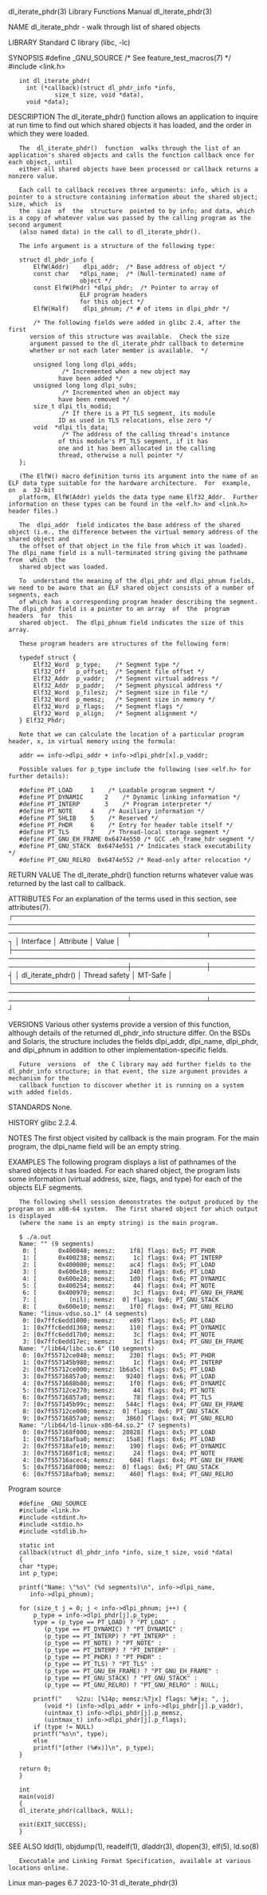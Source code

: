 dl_iterate_phdr(3)						   Library Functions Manual						    dl_iterate_phdr(3)

NAME
       dl_iterate_phdr - walk through list of shared objects

LIBRARY
       Standard C library (libc, -lc)

SYNOPSIS
       #define _GNU_SOURCE	   /* See feature_test_macros(7) */
       #include <link.h>

       int dl_iterate_phdr(
		 int (*callback)(struct dl_phdr_info *info,
				 size_t size, void *data),
		 void *data);

DESCRIPTION
       The dl_iterate_phdr() function allows an application to inquire at run time to find out which shared objects it has loaded, and the order in which they
       were loaded.

       The  dl_iterate_phdr()  function	 walks through the list of an application's shared objects and calls the function callback once for each object, until
       either all shared objects have been processed or callback returns a nonzero value.

       Each call to callback receives three arguments: info, which is a pointer to a structure containing information about the shared object; size, which  is
       the  size  of  the  structure  pointed to by info; and data, which is a copy of whatever value was passed by the calling program as the second argument
       (also named data) in the call to dl_iterate_phdr().

       The info argument is a structure of the following type:

	   struct dl_phdr_info {
	       ElfW(Addr)	 dlpi_addr;  /* Base address of object */
	       const char	*dlpi_name;  /* (Null-terminated) name of
						object */
	       const ElfW(Phdr) *dlpi_phdr;  /* Pointer to array of
						ELF program headers
						for this object */
	       ElfW(Half)	 dlpi_phnum; /* # of items in dlpi_phdr */

	       /* The following fields were added in glibc 2.4, after the first
		  version of this structure was available.  Check the size
		  argument passed to the dl_iterate_phdr callback to determine
		  whether or not each later member is available.  */

	       unsigned long long dlpi_adds;
			       /* Incremented when a new object may
				  have been added */
	       unsigned long long dlpi_subs;
			       /* Incremented when an object may
				  have been removed */
	       size_t dlpi_tls_modid;
			       /* If there is a PT_TLS segment, its module
				  ID as used in TLS relocations, else zero */
	       void  *dlpi_tls_data;
			       /* The address of the calling thread's instance
				  of this module's PT_TLS segment, if it has
				  one and it has been allocated in the calling
				  thread, otherwise a null pointer */
	   };

       (The ElfW() macro definition turns its argument into the name of an ELF data type suitable for the hardware architecture.  For  example,	 on  a	32-bit
       platform, ElfW(Addr) yields the data type name Elf32_Addr.  Further information on these types can be found in the <elf.h> and <link.h> header files.)

       The  dlpi_addr  field indicates the base address of the shared object (i.e., the difference between the virtual memory address of the shared object and
       the offset of that object in the file from which it was loaded).	 The dlpi_name field is a null-terminated string giving the pathname  from  which  the
       shared object was loaded.

       To  understand the meaning of the dlpi_phdr and dlpi_phnum fields, we need to be aware that an ELF shared object consists of a number of segments, each
       of which has a corresponding program header describing the segment.  The dlpi_phdr field is a pointer to an array  of  the  program  headers  for  this
       shared object.  The dlpi_phnum field indicates the size of this array.

       These program headers are structures of the following form:

	   typedef struct {
	       Elf32_Word  p_type;    /* Segment type */
	       Elf32_Off   p_offset;  /* Segment file offset */
	       Elf32_Addr  p_vaddr;   /* Segment virtual address */
	       Elf32_Addr  p_paddr;   /* Segment physical address */
	       Elf32_Word  p_filesz;  /* Segment size in file */
	       Elf32_Word  p_memsz;   /* Segment size in memory */
	       Elf32_Word  p_flags;   /* Segment flags */
	       Elf32_Word  p_align;   /* Segment alignment */
	   } Elf32_Phdr;

       Note that we can calculate the location of a particular program header, x, in virtual memory using the formula:

	   addr == info->dlpi_addr + info->dlpi_phdr[x].p_vaddr;

       Possible values for p_type include the following (see <elf.h> for further details):

	   #define PT_LOAD	   1	/* Loadable program segment */
	   #define PT_DYNAMIC	   2	/* Dynamic linking information */
	   #define PT_INTERP	   3	/* Program interpreter */
	   #define PT_NOTE	   4	/* Auxiliary information */
	   #define PT_SHLIB	   5	/* Reserved */
	   #define PT_PHDR	   6	/* Entry for header table itself */
	   #define PT_TLS	   7	/* Thread-local storage segment */
	   #define PT_GNU_EH_FRAME 0x6474e550 /* GCC .eh_frame_hdr segment */
	   #define PT_GNU_STACK	 0x6474e551 /* Indicates stack executability */
	   #define PT_GNU_RELRO	 0x6474e552 /* Read-only after relocation */

RETURN VALUE
       The dl_iterate_phdr() function returns whatever value was returned by the last call to callback.

ATTRIBUTES
       For an explanation of the terms used in this section, see attributes(7).
       ┌───────────────────────────────────────────────────────────────────────────────────────────────────────────────────────────┬───────────────┬─────────┐
       │ Interface														   │ Attribute	   │ Value   │
       ├───────────────────────────────────────────────────────────────────────────────────────────────────────────────────────────┼───────────────┼─────────┤
       │ dl_iterate_phdr()													   │ Thread safety │ MT-Safe │
       └───────────────────────────────────────────────────────────────────────────────────────────────────────────────────────────┴───────────────┴─────────┘

VERSIONS
       Various other systems provide a version of this function, although details of the returned dl_phdr_info structure differ.  On the BSDs and Solaris, the
       structure includes the fields dlpi_addr, dlpi_name, dlpi_phdr, and dlpi_phnum in addition to other implementation-specific fields.

       Future  versions	 of  the C library may add further fields to the dl_phdr_info structure; in that event, the size argument provides a mechanism for the
       callback function to discover whether it is running on a system with added fields.

STANDARDS
       None.

HISTORY
       glibc 2.2.4.

NOTES
       The first object visited by callback is the main program.  For the main program, the dlpi_name field will be an empty string.

EXAMPLES
       The following program displays a list of pathnames of the shared objects it has loaded.	For each shared object, the  program  lists  some  information
       (virtual address, size, flags, and type) for each of the objects ELF segments.

       The following shell session demonstrates the output produced by the program on an x86-64 system.	 The first shared object for which output is displayed
       (where the name is an empty string) is the main program.

	   $ ./a.out
	   Name: "" (9 segments)
		0: [	  0x400040; memsz:    1f8] flags: 0x5; PT_PHDR
		1: [	  0x400238; memsz:     1c] flags: 0x4; PT_INTERP
		2: [	  0x400000; memsz:    ac4] flags: 0x5; PT_LOAD
		3: [	  0x600e10; memsz:    240] flags: 0x6; PT_LOAD
		4: [	  0x600e28; memsz:    1d0] flags: 0x6; PT_DYNAMIC
		5: [	  0x400254; memsz:     44] flags: 0x4; PT_NOTE
		6: [	  0x400970; memsz:     3c] flags: 0x4; PT_GNU_EH_FRAME
		7: [	     (nil); memsz:	0] flags: 0x6; PT_GNU_STACK
		8: [	  0x600e10; memsz:    1f0] flags: 0x4; PT_GNU_RELRO
	   Name: "linux-vdso.so.1" (4 segments)
		0: [0x7ffc6edd1000; memsz:    e89] flags: 0x5; PT_LOAD
		1: [0x7ffc6edd1360; memsz:    110] flags: 0x4; PT_DYNAMIC
		2: [0x7ffc6edd17b0; memsz:     3c] flags: 0x4; PT_NOTE
		3: [0x7ffc6edd17ec; memsz:     3c] flags: 0x4; PT_GNU_EH_FRAME
	   Name: "/lib64/libc.so.6" (10 segments)
		0: [0x7f55712ce040; memsz:    230] flags: 0x5; PT_PHDR
		1: [0x7f557145b980; memsz:     1c] flags: 0x4; PT_INTERP
		2: [0x7f55712ce000; memsz: 1b6a5c] flags: 0x5; PT_LOAD
		3: [0x7f55716857a0; memsz:   9240] flags: 0x6; PT_LOAD
		4: [0x7f5571688b80; memsz:    1f0] flags: 0x6; PT_DYNAMIC
		5: [0x7f55712ce270; memsz:     44] flags: 0x4; PT_NOTE
		6: [0x7f55716857a0; memsz:     78] flags: 0x4; PT_TLS
		7: [0x7f557145b99c; memsz:   544c] flags: 0x4; PT_GNU_EH_FRAME
		8: [0x7f55712ce000; memsz:	0] flags: 0x6; PT_GNU_STACK
		9: [0x7f55716857a0; memsz:   3860] flags: 0x4; PT_GNU_RELRO
	   Name: "/lib64/ld-linux-x86-64.so.2" (7 segments)
		0: [0x7f557168f000; memsz:  20828] flags: 0x5; PT_LOAD
		1: [0x7f55718afba0; memsz:   15a8] flags: 0x6; PT_LOAD
		2: [0x7f55718afe10; memsz:    190] flags: 0x6; PT_DYNAMIC
		3: [0x7f557168f1c8; memsz:     24] flags: 0x4; PT_NOTE
		4: [0x7f55716acec4; memsz:    604] flags: 0x4; PT_GNU_EH_FRAME
		5: [0x7f557168f000; memsz:	0] flags: 0x6; PT_GNU_STACK
		6: [0x7f55718afba0; memsz:    460] flags: 0x4; PT_GNU_RELRO

   Program source

       #define _GNU_SOURCE
       #include <link.h>
       #include <stdint.h>
       #include <stdio.h>
       #include <stdlib.h>

       static int
       callback(struct dl_phdr_info *info, size_t size, void *data)
       {
	   char *type;
	   int p_type;

	   printf("Name: \"%s\" (%d segments)\n", info->dlpi_name,
		  info->dlpi_phnum);

	   for (size_t j = 0; j < info->dlpi_phnum; j++) {
	       p_type = info->dlpi_phdr[j].p_type;
	       type = (p_type == PT_LOAD) ? "PT_LOAD" :
		      (p_type == PT_DYNAMIC) ? "PT_DYNAMIC" :
		      (p_type == PT_INTERP) ? "PT_INTERP" :
		      (p_type == PT_NOTE) ? "PT_NOTE" :
		      (p_type == PT_INTERP) ? "PT_INTERP" :
		      (p_type == PT_PHDR) ? "PT_PHDR" :
		      (p_type == PT_TLS) ? "PT_TLS" :
		      (p_type == PT_GNU_EH_FRAME) ? "PT_GNU_EH_FRAME" :
		      (p_type == PT_GNU_STACK) ? "PT_GNU_STACK" :
		      (p_type == PT_GNU_RELRO) ? "PT_GNU_RELRO" : NULL;

	       printf("	   %2zu: [%14p; memsz:%7jx] flags: %#jx; ", j,
		      (void *) (info->dlpi_addr + info->dlpi_phdr[j].p_vaddr),
		      (uintmax_t) info->dlpi_phdr[j].p_memsz,
		      (uintmax_t) info->dlpi_phdr[j].p_flags);
	       if (type != NULL)
		   printf("%s\n", type);
	       else
		   printf("[other (%#x)]\n", p_type);
	   }

	   return 0;
       }

       int
       main(void)
       {
	   dl_iterate_phdr(callback, NULL);

	   exit(EXIT_SUCCESS);
       }

SEE ALSO
       ldd(1), objdump(1), readelf(1), dladdr(3), dlopen(3), elf(5), ld.so(8)

       Executable and Linking Format Specification, available at various locations online.

Linux man-pages 6.7							  2023-10-31							    dl_iterate_phdr(3)
